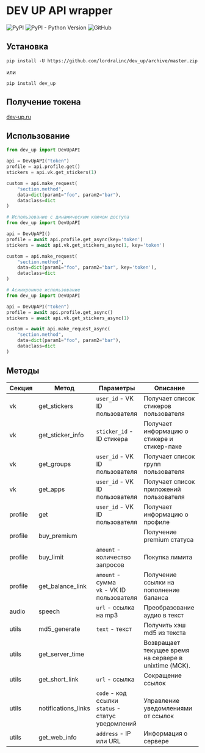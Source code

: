 # DEV UP API wrapper

![PyPI](https://img.shields.io/pypi/v/dev-up)
![PyPI - Python Version](https://img.shields.io/pypi/pyversions/dev-up)
![GitHub](https://img.shields.io/github/license/lordralinc/idm_lp)

## Установка 
```shell
pip install -U https://github.com/lordralinc/dev_up/archive/master.zip
```

или 

```shell
pip install dev_up
```



## Получение токена
[dev-up.ru](https://dev-up.ru/lk)

## Использование

```python
from dev_up import DevUpAPI

api = DevUpAPI("token")
profile = api.profile.get()
stickers = api.vk.get_stickers(1)

custom = api.make_request(
    "section.method", 
    data=dict(param1="foo", param2="bar"), 
    dataclass=dict
)
```

```python
# Использование с динамическим ключом доступа
from dev_up import DevUpAPI

api = DevUpAPI()
profile = await api.profile.get_async(key='token')
stickers = await api.vk.get_stickers_async(1, key='token')

custom = api.make_request(
    "section.method", 
    data=dict(param1="foo", param2="bar", key='token'), 
    dataclass=dict
)
```

```python
# Асинхронное использование
from dev_up import DevUpAPI

api = DevUpAPI("token")
profile = await api.profile.get_async()
stickers = await api.vk.get_stickers_async(1)

custom = await api.make_request_async(
    "section.method", 
    data=dict(param1="foo", param2="bar"), 
    dataclass=dict
)
```

## Методы

| Секция  | Метод               | Параметры                                            | Описание                                              |
|---------|---------------------|------------------------------------------------------|-------------------------------------------------------|
| vk      | get_stickers        | `user_id` - VK ID пользователя                       | Получает список стикеров пользователя                 |
| vk      | get_sticker_info    | `sticker_id` - ID стикера                            | Получает информацию о стикере и стикер-паке           |
| vk      | get_groups          | `user_id` - VK ID пользователя                       | Получает список групп пользователя                    |
| vk      | get_apps            | `user_id` - VK ID пользователя                       | Получает список приложений пользователя               |
| profile | get                 | `user_id` - VK ID пользователя                       | Получает информацию о профиле                         |
| profile | buy_premium         |                                                      | Получение premium статуса                             |
| profile | buy_limit           | `amount` - количество запросов                       | Покупка лимита                                        |
| profile | get_balance_link    | `amount` - сумма<br>`vk` - VK ID пользователя        | Получение ссылки на пополнение баланса                |
| audio   | speech              | `url` - ссылка на mp3                                | Преобразование аудио в текст                          |
| utils   | md5_generate        | `text` - текст                                       | Получить хэш md5 из текста                            |
| utils   | get_server_time     |                                                      | Возвращает текущее время на сервере в unixtime (МСК). |
| utils   | get_short_link      | `url` - ссылка                                       | Сокращение ссылок                                     |
| utils   | notifications_links | `code` - код ссылки<br>`status` - статус уведомлений | Управление уведомлениями от ссылок                    |
| utils   | get_web_info        | `address` - IP или URL                               | Информация о сервере                                  |

